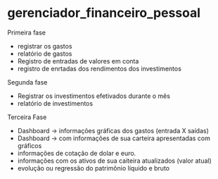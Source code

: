# gerenciador_financeiro_pessoal
Primeira fase 
 - registrar os gastos
 - relatório de gastos
 - Registro de entradas de valores em conta
 - registro de enrtadas dos rendimentos dos investimentos 
   
Segunda fase 
- Registrar  os investimentos efetivados durante o mês
- relatório de investimentos 

Terceira Fase 
- Dashboard -> informações gráficas dos gastos (entrada X saídas)
- Dashboard  -> com informações de sua carteira apresentadas com gráficos
- informações de cotação de dolar e euro.
- informações com os ativos de sua caiteira atualizados (valor atual)
- evolução ou regressão do patrimônio líquido e bruto 
